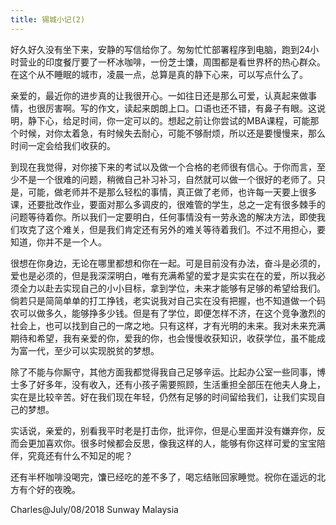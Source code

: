 ```yaml
---
title: 锡城小记(2)
---
```


好久好久没有坐下来，安静的写信给你了。匆匆忙忙部署程序到电脑，跑到24小时营业的印度餐厅要了一杯冰咖啡，一份芝士馕，周围都是看世界杯的热心群众。在这个从不睡眠的城市，凌晨一点，总算是真的静下心来，可以写点什么了。

亲爱的，最近你的进步真的让我很开心。一如往日还是那么可爱，认真起来做事情，也很厉害啊。写的作文，读起来朗朗上口。口语也还不错，有鼻子有眼。这说明，静下心，给足时间，你一定可以的。想起之前让你尝试的MBA课程，可能那个时候，对你太着急，有时候失去耐心，可能不够耐烦，所以还是要慢慢来，那么时间一定会给我们收获的。

到现在我觉得，对你接下来的考试以及做一个合格的老师很有信心。于你而言，至少不是一个很难的问题，稍微自己补习补习，自然就可以做一个很好的老师了。只是，可能，做老师并不是那么轻松的事情，真正做了老师，也许每一天要上很多课，还要批改作业，要面对那么多调皮的，很难管的学生，总之一定有很多棘手的问题等待着你。所以我们一定要明白，任何事情没有一劳永逸的解决方法，即使我们攻克了这个难关，但是我们肯定还有另外的难关等待着我们。不过不用担心，要知道，你并不是一个人。

很想在你身边，无论在哪里都想和你在一起。可是目前没有办法，奋斗是必须的，爱也是必须的，但是我深深明白，唯有充满希望的爱才是实实在在的爱，所以我必须全力以赴去实现自己的小小目标，拿到学位，未来才能够有足够的希望给我们。倘若只是简简单单的打工挣钱，老实说我对自己实在没有把握，也不知道做一个码农可以做多久，能够挣多少钱。但是有了学位，即便怎样不济，在这个竞争激烈的社会上，也可以找到自己的一席之地。只有这样，才有光明的未来。我对未来充满期待和希望，我有亲爱的你，爱我的你，也会慢慢收获知识，收获学位，虽不能成为富一代，至少可以实现脱贫的梦想。

除了不能与你厮守，其他方面我都觉得我自己足够辛运。比起办公室一些同事，博士多了好多年，没有收入，还有小孩子需要照顾，生活重担全部压在他夫人身上，实在是比较辛苦。好在我们现在年轻，仍然有足够的时间留给我们，让我们实现自己的梦想。

实话说，亲爱的，别看我平时老是打击你，批评你，但是心里面并没有嫌弃你，反而会更加喜欢你。很多时候都会反思，像我这样的人，能够有你这样可爱的宝宝陪伴，究竟还有什么不知足的呢？

还有半杯咖啡没喝完，馕已经吃的差不多了，喝忘结账回家睡觉。祝你在遥远的北方有个好的夜晚。

 
Charles@July/08/2018 Sunway Malaysia
 

